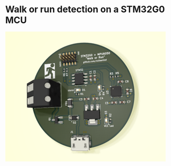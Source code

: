 # Walk or run detection on a STM32G0 MCU

![3D View](https://github.com/ollieelliot/STM32G0-WalkRunNN/blob/main/Documentation%2C%20Photos%2C%20etc./STM32G0_MPU6050_Rounded_3D.png)
